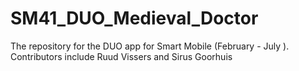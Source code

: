 # SM41_DUO_Medieval_Doctor
The repository for the DUO app for Smart Mobile (February - July ). Contributors include Ruud Vissers and Sirus Goorhuis
